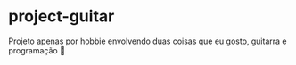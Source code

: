 # project-guitar

Projeto apenas por hobbie envolvendo duas coisas que eu gosto, guitarra e programação 🤠
